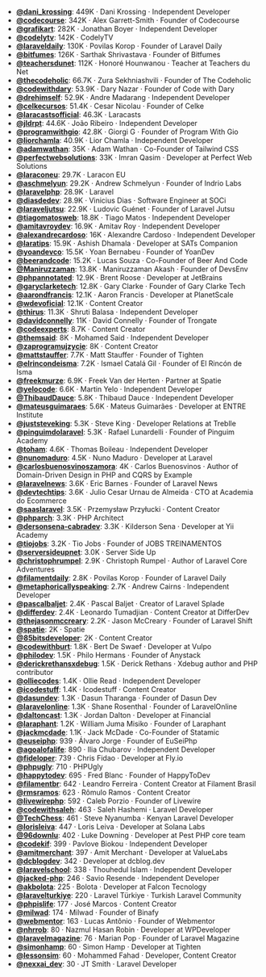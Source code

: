 - **[@dani_krossing](https://www.youtube.com/@dani_krossing)**: 449K ‧ Dani Krossing ‧ Independent Developer
- **[@codecourse](https://www.youtube.com/@codecourse)**: 342K ‧ Alex Garrett-Smith ‧ Founder of Codecourse
- **[@grafikart](https://www.youtube.com/@grafikart)**: 282K ‧ Jonathan Boyer ‧ Independent Developer
- **[@codelytv](https://www.youtube.com/@codelytv)**: 142K ‧ CodelyTV
- **[@laraveldaily](https://www.youtube.com/@laraveldaily)**: 130K ‧ Povilas Korop ‧ Founder of Laravel Daily
- **[@bitfumes](https://www.youtube.com/@bitfumes)**: 126K ‧ Sarthak Shrivastava ‧ Founder of Bitfumes
- **[@teachersdunet](https://www.youtube.com/@teachersdunet)**: 112K ‧ Honoré Hounwanou ‧ Teacher at Teachers du Net
- **[@thecodeholic](https://www.youtube.com/@thecodeholic)**: 66.7K ‧ Zura Sekhniashvili ‧ Founder of The Codeholic
- **[@codewithdary](https://www.youtube.com/@codewithdary)**: 53.9K ‧ Dary Nazar ‧ Founder of Code with Dary
- **[@drehimself](https://www.youtube.com/@drehimself)**: 52.9K ‧ Andre Madarang ‧ Independent Developer
- **[@celkecursos](https://www.youtube.com/@celkecursos)**: 51.4K ‧ Cesar Nicolau ‧ Founder of Celke
- **[@laracastsofficial](https://www.youtube.com/@laracastsofficial)**: 46.3K ‧ Laracasts
- **[@jldrpt](https://www.youtube.com/@jldrpt)**: 44.6K ‧ João Ribeiro ‧ Independent Developer
- **[@programwithgio](https://www.youtube.com/@programwithgio)**: 42.8K ‧ Giorgi G ‧ Founder of Program With Gio
- **[@liorchamla](https://www.youtube.com/@liorchamla)**: 40.9K ‧ Lior Chamla ‧ Independent Developer
- **[@adamwathan](https://www.youtube.com/@adamwathan)**: 35K ‧ Adam Wathan ‧ Co-Founder of Tailwind CSS
- **[@perfectwebsolutions](https://www.youtube.com/@perfectwebsolutions)**: 33K ‧ Imran Qasim ‧ Developer at Perfect Web Solutions
- **[@laraconeu](https://www.youtube.com/@laraconeu)**: 29.7K ‧ Laracon EU
- **[@aschmelyun](https://www.youtube.com/@aschmelyun)**: 29.2K ‧ Andrew Schmelyun ‧ Founder of Indrio Labs
- **[@laravelphp](https://www.youtube.com/@laravelphp)**: 28.9K ‧ Laravel
- **[@diasdedev](https://www.youtube.com/@diasdedev)**: 28.9K ‧ Vinicius Dias ‧ Software Engineer at SOCi
- **[@laraveljutsu](https://www.youtube.com/@laraveljutsu)**: 22.9K ‧ Ludovic Guénet ‧ Founder of Laravel Jutsu
- **[@tiagomatosweb](https://www.youtube.com/@tiagomatosweb)**: 18.8K ‧ Tiago Matos ‧ Independent Developer
- **[@amitavroydev](https://www.youtube.com/@amitavroydev)**: 16.9K ‧ Amitav Roy ‧ Independent Developer
- **[@alexandrecardoso](https://www.youtube.com/@alexandrecardoso)**: 16K ‧ Alexandre Cardoso ‧ Independent Developer
- **[@laratips](https://www.youtube.com/@laratips)**: 15.9K ‧ Ashish Dhamala ‧ Developer at SATs Companion
- **[@yoandevco](https://www.youtube.com/@yoandevco)**: 15.5K ‧ Yoan Bernabeu ‧ Founder of YoanDev
- **[@beerandcode](https://www.youtube.com/@beerandcode)**: 15.2K ‧ Lucas Souza ‧ Co-Founder of Beer And Code
- **[@Maniruzzaman](https://www.youtube.com/@Maniruzzaman)**: 13.8K ‧ Maniruzzaman Akash ‧ Founder of DevsEnv
- **[@phpannotated](https://www.youtube.com/@phpannotated)**: 12.9K ‧ Brent Roose ‧ Developer at JetBrains
- **[@garyclarketech](https://www.youtube.com/@garyclarketech)**: 12.8K ‧ Gary Clarke ‧ Founder of Gary Clarke Tech
- **[@aarondfrancis](https://www.youtube.com/@aarondfrancis)**: 12.1K ‧ Aaron Francis ‧ Developer at PlanetScale
- **[@wdevoficial](https://www.youtube.com/@wdevoficial)**: 12.1K ‧ Content Creator
- **[@thirus](https://www.youtube.com/@thirus)**: 11.3K ‧ Shruti Balasa ‧ Independent Developer
- **[@davidconnelly](https://www.youtube.com/@davidconnelly)**: 11K ‧ David Connelly ‧ Founder of Trongate
- **[@codeexperts](https://www.youtube.com/@codeexperts)**: 8.7K ‧ Content Creator
- **[@themsaid](https://www.youtube.com/@themsaid)**: 8K ‧ Mohamed Said ‧ Independent Developer
- **[@zaprogramujzycie](https://www.youtube.com/@zaprogramujzycie)**: 8K ‧ Content Creator
- **[@mattstauffer](https://www.youtube.com/@mattstauffer)**: 7.7K ‧ Matt Stauffer ‧ Founder of Tighten
- **[@elrincondeisma](https://www.youtube.com/@elrincondeisma)**: 7.2K ‧ Ismael Catalá Gil ‧ Founder of El Rincón de Isma
- **[@freekmurze](https://www.youtube.com/@freekmurze)**: 6.9K ‧ Freek Van der Herten ‧ Partner at Spatie
- **[@yelocode](https://www.youtube.com/@yelocode)**: 6.6K ‧ Martin Yelo ‧ Independent Developer
- **[@ThibaudDauce](https://www.youtube.com/@ThibaudDauce)**: 5.8K ‧ Thibaud Dauce ‧ Independent Developer
- **[@mateusguimaraes](https://www.youtube.com/@mateusguimaraes)**: 5.6K ‧ Mateus Guimarães ‧ Developer at ENTRE Institute
- **[@juststeveking](https://www.youtube.com/@juststeveking)**: 5.3K ‧ Steve King ‧ Developer Relations at Treblle
- **[@pinguimdolaravel](https://www.youtube.com/@pinguimdolaravel)**: 5.3K ‧ Rafael Lunardelli ‧ Founder of Pinguim Academy
- **[@toham](https://www.youtube.com/@toham)**: 4.6K ‧ Thomas Boileau ‧ Independent Developer
- **[@nunomaduro](https://www.youtube.com/@nunomaduro)**: 4.5K ‧ Nuno Maduro ‧ Developer at Laravel
- **[@carlosbuenosvinoszamora](https://www.youtube.com/@carlosbuenosvinoszamora)**: 4K ‧ Carlos Buenosvinos ‧ Author of Domain-Driven Design in PHP and CQRS by Example
- **[@laravelnews](https://www.youtube.com/@laravelnews)**: 3.6K ‧ Eric Barnes ‧ Founder of Laravel News
- **[@devtechtips](https://www.youtube.com/@devtechtips)**: 3.6K ‧ Julio Cesar Urnau de Almeida ‧ CTO at Academia do Ecommerce
- **[@saaslaravel](https://www.youtube.com/@saaslaravel)**: 3.5K ‧ Przemysław Przyłucki ‧ Content Creator
- **[@phparch](https://www.youtube.com/@phparch)**: 3.3K ‧ PHP Architect
- **[@dersonsena-cabradev](https://www.youtube.com/@dersonsena-cabradev)**: 3.3K ‧ Kilderson Sena ‧ Developer at Yii Academy
- **[@tiojobs](https://www.youtube.com/@tiojobs)**: 3.2K ‧ Tio Jobs ‧ Founder of JOBS TREINAMENTOS
- **[@serversideupnet](https://www.youtube.com/@serversideupnet)**: 3.0K ‧ Server Side Up
- **[@christophrumpel](https://www.youtube.com/@christophrumpel)**: 2.9K ‧ Christoph Rumpel ‧ Author of Laravel Core Adventures
- **[@filamentdaily](https://www.youtube.com/@filamentdaily)**: 2.8K ‧ Povilas Korop ‧ Founder of Laravel Daily
- **[@metaphoricallyspeaking](https://www.youtube.com/@metaphoricallyspeaking)**: 2.7K ‧ Andrew Cairns ‧ Independent Developer
- **[@pascalbaljet](https://www.youtube.com/@pascalbaljet)**: 2.4K ‧ Pascal Baljet ‧ Creator of Laravel Splade
- **[@differdev](https://www.youtube.com/@differdev)**: 2.4K ‧ Leonardo Tumadjian ‧ Content Creator at DifferDev
- **[@thejasonmccreary](https://www.youtube.com/@thejasonmccreary)**: 2.2K ‧ Jason McCreary ‧ Founder of Laravel Shift
- **[@spatie](https://www.youtube.com/@spatie)**: 2K ‧ Spatie
- **[@85bitsdeveloper](https://www.youtube.com/@85bitsdeveloper)**: 2K ‧ Content Creator
- **[@codewithburt](https://www.youtube.com/@codewithburt)**: 1.8K ‧ Bert De Swaef ‧ Developer at Vulpo
- **[@philodev](https://www.youtube.com/@philodev)**: 1.5K ‧ Philo Hermans ‧ Founder of Anystack
- **[@derickrethansxdebug](https://www.youtube.com/@DerickRethansXdebug)**: 1.5K ‧ Derick Rethans ‧ Xdebug author and PHP contributor
- **[@olliecodes](https://www.youtube.com/@olliecodes)**: 1.4K ‧ Ollie Read ‧ Independent Developer
- **[@icodestuff](https://www.youtube.com/@icodestuff)**: 1.4K ‧ Icodestuff ‧ Content Creator
- **[@dasundev](https://www.youtube.com/@dasundev)**: 1.3K ‧ Dasun Tharanga ‧ Founder of Dasun Dev
- **[@laravelonline](https://www.youtube.com/@laravelonline)**: 1.3K ‧ Shane Rosenthal ‧ Founder of LaravelOnline
- **[@daltoncast](https://www.youtube.com/@daltoncast)**: 1.3K ‧ Jordan Dalton ‧ Developer at Financial
- **[@laraphant](https://www.youtube.com/@laraphant)**: 1.2K ‧ William Juma Misiko ‧ Founder of Laraphant
- **[@jackmcdade](https://www.youtube.com/@jackmcdade)**: 1.1K ‧ Jack McDade ‧ Co-Founder of Statamic
- **[@euseiphp](https://www.youtube.com/@euseiphp)**: 939 ‧ Álvaro Jorge ‧ Founder of EuSeiPhp
- **[@agoalofalife](https://www.youtube.com/@agoalofalife)**: 890 ‧ Ilia Chubarov ‧ Independent Developer
- **[@fideloper](https://www.youtube.com/@fideloper)**: 739 ‧ Chris Fidao ‧ Developer at Fly.io
- **[@phpugly](https://www.youtube.com/@phpugly)**: 710 ‧ PHPUgly
- **[@happytodev](https://www.youtube.com/@happytodev)**: 695 ‧ Fred Blanc ‧ Founder of HappyToDev
- **[@filamentbr](https://www.youtube.com/@filamentbr)**: 642 ‧ Leandro Ferreira ‧ Content Creator at Filament Brasil
- **[@rmsramos](https://www.youtube.com/@rmsramos)**: 623 ‧ Rômulo Ramos ‧ Content Creator
- **[@livewirephp](https://www.youtube.com/@livewirephp)**: 592 ‧ Caleb Porzio ‧ Founder of Livewire
- **[@codewithsaleh](https://www.youtube.com/@codewithsaleh)**: 463 ‧ Saleh Hashemi ‧ Laravel Developer
- **[@TechChess](https://www.youtube.com/@TechChess)**: 461 ‧ Steve Nyanumba ‧ Kenyan Laravel Developer
- **[@lorisleiva](https://www.youtube.com/@lorisleiva)**: 447 ‧ Loris Leiva ‧ Developer at Solana Labs
- **[@96downlu](https://www.youtube.com/@96downlu)**: 402 ‧ Luke Downing ‧ Developer at Pest PHP core team
- **[@codekif](https://www.youtube.com/@codekif)**: 399 ‧ Pavlove Biokou ‧ Independent Developer
- **[@amitmerchant](https://www.youtube.com/@amitmerchant)**: 397 ‧ Amit Merchant ‧ Developer at ValueLabs
- **[@dcblogdev](https://www.youtube.com/@dcblogdev)**: 342 ‧ Developer at dcblog.dev
- **[@laravelschool](https://www.youtube.com/@laravelschool)**: 338 ‧ Thouhedul Islam ‧ Independent Developer
- **[@jacked-php](https://www.youtube.com/@jacked-php)**: 246 ‧ Savio Resende ‧ Independent Developer
- **[@akbolota](https://www.youtube.com/@akbolota)**: 225 ‧ Bolota ‧ Developer at Falcon Tecnology
- **[@laravelturkiye](https://www.youtube.com/@LaravelTurkiye)**: 220 ‧ Laravel Türkiye ‧ Turkish Laravel Community
- **[@phpislife](https://www.youtube.com/@phpislife)**: 177 ‧ José Marcos ‧ Content Creator
- **[@milwad](https://www.youtube.com/@milwad)**: 174 ‧ Milwad ‧ Founder of Binafy
- **[@webmentor](https://www.youtube.com/@webmentor)**: 163 ‧ Lucas Antônio ‧ Founder of Webmentor
- **[@nhrrob](https://www.youtube.com/@nhrrob)**: 80 ‧ Nazmul Hasan Robin ‧ Developer at WPDeveloper
- **[@laravelmagazine](https://www.youtube.com/@laravelmagazine)**: 76 ‧ Marian Pop ‧ Founder of Laravel Magazine
- **[@simonhamp](https://www.youtube.com/@simonhamp)**: 60 ‧ Simon Hamp ‧ Developer at Tighten
- **[@lessonsim](https://www.youtube.com/@lessonsim)**: 60 ‧ Mohammed Fahad ‧ Developer, Content Creator
- **[@nexxai_dev](https://www.youtube.com/@nexxai_dev)**: 30 ‧ JT Smith ‧ Laravel Developer
